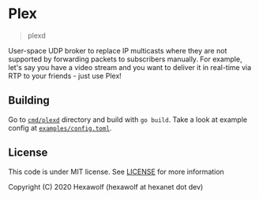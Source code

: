 # Plex
> plexd

User-space UDP broker to replace IP multicasts where they are not supported by forwarding packets to subscribers manually.
For example, let's say you have a video stream and you want to deliver it in real-time via RTP to your friends - just use Plex!

## Building

Go to [`cmd/plexd`](cmd/plexd) directory and build with `go build`.
Take a look at example config at [`examples/config.toml`](examples/config.toml).

## License

This code is under MIT license. See [LICENSE](LICENSE) for more information

Copyright (C) 2020 Hexawolf (hexawolf at hexanet dot dev) 
